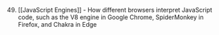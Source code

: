 49. [[JavaScript Engines]] - How different browsers interpret JavaScript code, such as the V8 engine in Google Chrome, SpiderMonkey in Firefox, and Chakra in Edge